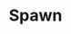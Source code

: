 ---
title: Spawn
issue: 3A
issue_nr: 3
full_title: "Questions, Part 3"
subtitle: ""
story_arc: Questions
crossover: ""
variant: ""
publisher: Image Comics
creators: 
  - Todd McFarlane
release_date: Jul 1992
release_year: 1992
genre:
  - Action
  - Adventure
  - Horror
  - Super-Heroes
format: Comic
pages: 32
signed_by: ""
price: 1.95
---